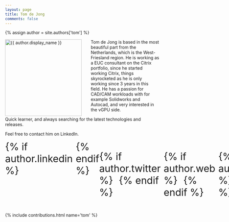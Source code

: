 ```yaml
---
layout: page
title: Tom de Jong
comments: false
---
```

{% assign author = site.authors['tom'] %}

<img style="float: left; width: 250px; margin-right: 30px;" src="{{ site.url }}{{ author.picture | relative_url }}" alt="{{ author.display_name }}"> Tom de Jong is based in the most beautiful part from the Netherlands, which is the West-Friesland region. He is working as a EUC consultant on the Citrix portfolio, since he started working Citrix, things skyrocketed as he is only working since 3 years in this field. He has a passion for CAD/CAM workloads with for example Solidworks and Autocad, and very interested in the vGPU side.

Quick learner, and always searching for the latest technologies and releases.

Feel free to contact him on LinkedIn.

<div style="display: inline-flex; font-size: 32px;">
{% if author.linkedin %}
<a style="padding: 5px;" href="{{author.linkedin}}" target="_blank"><i class="ion ion-logo-linkedin"></i></a>
{% endif %}

{% if author.twitter %}
<a style="padding: 5px;" href="{{author.twitter}}" target="_blank"><i class="ion ion-logo-twitter"></i></a>
{% endif %}

{% if author.web %}
<a style="padding: 5px;" href="{{author.web}}" target="_blank"><i class="ion ion-logo-wordpress"></i></a>
{% endif %}

{% if author.github %}
<a style="padding: 5px;" href="{{author.github}}" target="_blank"><i class="ion ion-logo-github"></i></a>
{% endif %}

{% if author.reddit %}
<a style="padding: 5px;" href="{{author.reddit}}" target="_blank"><i class="ion ion-logo-reddit"></i></a>
{% endif %}
</div>

{% include contributions.html name='tom' %}
